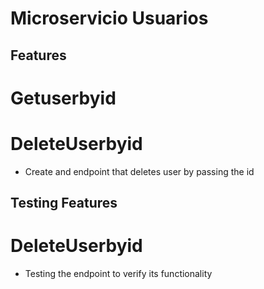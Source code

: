
# Microservicio Usuarios

## Features

# Getuserbyid


# DeleteUserbyid
- Create and endpoint that deletes user by passing the id


## Testing Features

# DeleteUserbyid
- Testing the endpoint to verify its functionality
